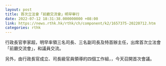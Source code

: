 ```yaml
---
layout: post
title: 首次立法會「前廳交流會」明早舉行
date: 2022-07-12 18:31:38.000000000 +08:00
link: https://news.rthk.hk/rthk/ch/component/k2/1657375-20220712.htm
categories: rthk
---
```


行政長官李家超，明早率領三名司長、三名副司長及特首辦主任，出席首次立法會「前廳交流會」，和議員交流。

另外，由行政長官成立、司長級官員領導的四個工作組，，今天召開首次會議。
